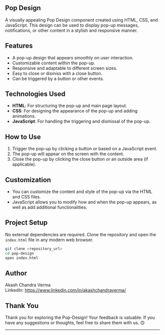 ## Pop Design

A visually appealing Pop Design component created using HTML, CSS, and JavaScript. This design can be used to display pop-up messages, notifications, or other content in a stylish and responsive manner.

## Features

- A pop-up design that appears smoothly on user interaction.
- Customizable content within the pop-up.
- Responsive and adaptable to different screen sizes.
- Easy to close or dismiss with a close button.
- Can be triggered by a button or other events.

## Technologies Used

- **HTML**: For structuring the pop-up and main page layout.
- **CSS**: For designing the appearance of the pop-up and adding animations.
- **JavaScript**: For handling the triggering and dismissal of the pop-up.

## How to Use

1. Trigger the pop-up by clicking a button or based on a JavaScript event.
2. The pop-up will appear on the screen with the content.
3. Close the pop-up by clicking the close button or an outside area (if applicable).

## Customization

- You can customize the content and style of the pop-up via the HTML and CSS files.
- JavaScript allows you to modify how and when the pop-up appears, as well as add additional functionalities.

## Project Setup

No external dependencies are required. Clone the repository and open the `index.html` file in any modern web browser.

```bash
git clone <repository_url>
cd pop-design
open index.html
```

## Author

Akash Chandra Verma \
LinkedIn: https://www.linkedin.com/in/akashchandraverma/

## Thank You

Thank you for exploring the Pop-Design! Your feedback is valuable. If you have any suggestions or thoughts, feel free to share them with us. 😊

---
